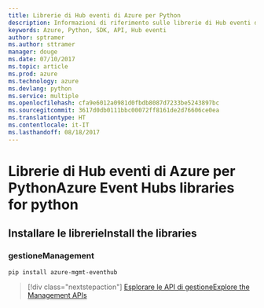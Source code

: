 ```yaml
---
title: Librerie di Hub eventi di Azure per Python
description: Informazioni di riferimento sulle librerie di Hub eventi di Azure per Python
keywords: Azure, Python, SDK, API, Hub eventi
author: sptramer
ms.author: sttramer
manager: douge
ms.date: 07/10/2017
ms.topic: article
ms.prod: azure
ms.technology: azure
ms.devlang: python
ms.service: multiple
ms.openlocfilehash: cfa9e6012a0981d0fbdb8087d7233be5243897bc
ms.sourcegitcommit: 3617d0db0111bbc00072ff8161de2d76606ce0ea
ms.translationtype: HT
ms.contentlocale: it-IT
ms.lasthandoff: 08/18/2017
---
```

# <a name="azure-event-hubs-libraries-for-python"></a><span data-ttu-id="fd8fa-104">Librerie di Hub eventi di Azure per Python</span><span class="sxs-lookup"><span data-stu-id="fd8fa-104">Azure Event Hubs libraries for python</span></span>

## <a name="install-the-libraries"></a><span data-ttu-id="fd8fa-105">Installare le librerie</span><span class="sxs-lookup"><span data-stu-id="fd8fa-105">Install the libraries</span></span>


### <a name="management"></a><span data-ttu-id="fd8fa-106">gestione</span><span class="sxs-lookup"><span data-stu-id="fd8fa-106">Management</span></span>

```bash
pip install azure-mgmt-eventhub
```
> [!div class="nextstepaction"]
> [<span data-ttu-id="fd8fa-107">Esplorare le API di gestione</span><span class="sxs-lookup"><span data-stu-id="fd8fa-107">Explore the Management APIs</span></span>](/python/api/overview/azure/eventhub/managementlibrary)